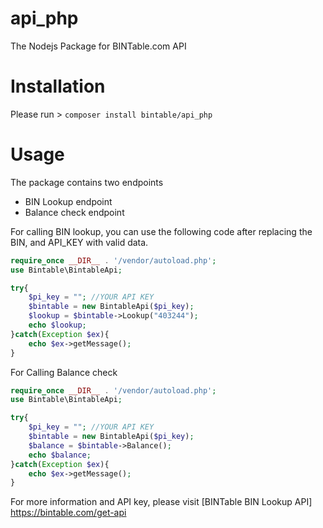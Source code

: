 # api_php
The Nodejs Package for BINTable.com API

# Installation
Please run > `composer install bintable/api_php`

# Usage
The package contains two endpoints
- BIN Lookup endpoint
- Balance check endpoint

For calling BIN lookup, you can use the following code after replacing the BIN, and API_KEY with valid data.

```php
require_once __DIR__ . '/vendor/autoload.php';
use Bintable\BintableApi;

try{
    $pi_key = ""; //YOUR API KEY
    $bintable = new BintableApi($pi_key);
    $lookup = $bintable->Lookup("403244");
    echo $lookup;
}catch(Exception $ex){
    echo $ex->getMessage();
}
```
For Calling Balance check

```php
require_once __DIR__ . '/vendor/autoload.php';
use Bintable\BintableApi;

try{
    $pi_key = ""; //YOUR API KEY
    $bintable = new BintableApi($pi_key);
    $balance = $bintable->Balance();
    echo $balance;
}catch(Exception $ex){
    echo $ex->getMessage();
}
```

For more information and API key, please visit
[BINTable BIN Lookup API] <https://bintable.com/get-api>
